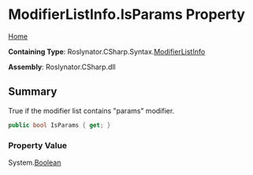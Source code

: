 <a name="_top"></a>

# ModifierListInfo\.IsParams Property

[Home](../../../../../README.md#_top)

**Containing Type**: Roslynator\.CSharp\.Syntax\.[ModifierListInfo](../README.md#_top)

**Assembly**: Roslynator\.CSharp\.dll

## Summary

True if the modifier list contains "params" modifier\.

```csharp
public bool IsParams { get; }
```

### Property Value

System\.[Boolean](https://docs.microsoft.com/en-us/dotnet/api/system.boolean)

